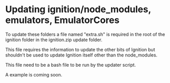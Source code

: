 # Updating ignition/node_modules, emulators, EmulatorCores

To update these folders a file named "extra.sh" is required in the root of the ignition folder in the ignition.zip update folder.

This file requires the information to update the other bits of Ignition but shouldn't be used to update Ignition itself other than the node_modules.

This file need to be a bash file to be run by the updater script.

A example is coming soon.
